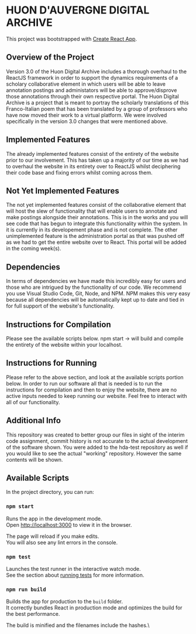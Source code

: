 # HUON D'AUVERGNE DIGITAL ARCHIVE

This project was bootstrapped with [Create React App](https://github.com/facebook/create-react-app).

## Overview of the Project
Version 3.0 of the Huon Digital Archive includes a thorough overhaul to the ReactJS framework in order to support the dynamics requirements of a scholary collaborative element in which users will be able to leave annotation postings and administators will be able to approve/disprove those annotations through their own respective portal. The Huon Digital Archive is a project that is meant to portray the scholarly translations of this Franco-Italian poem that has been translated by a group of professors who have now moved their work to a virtual platform. We were involved specifically in the version 3.0 changes that were mentioned above. 
## Implemented Features
The already implemented features consist of the entirety of the website prior to our involvement. This has taken up a majority of our time as we had to overhaul the website in its entirety over to ReactJS whilst deciphering their code base and fixing errors whilst coming across them. 
## Not Yet Implemented Features
The not yet implemented features consist of the collaborative element that will host the slew of functionality that will enable users to annotate and make postings alongside their annotations. This is in the works and you will see code that has begun to integrate this functionality within the system. In it is currently in its developement phase and is not complete. The other unimplemented feature is the administration portal as that was pushed off as we had to get the entire website over to React. This portal will be added in the coming week(s).
## Dependencies
In terms of dependencies we have made this incredibly easy for users and those who are intrigued by the functionality of our code. We recommend you use Visual Studio Code, Git, Node, and NPM. NPM makes this very easy because all dependencies will be automatically kept up to date and tied in for full support of the website's functionality. 
## Instructions for Compilation
Please see the available scripts below. npm start -> will build and compile the entirety of the website within your localhost. 
## Instructions for Running
Please refer to the above section, and look at the available scripts portion below. In order to run our software all that is needed is to run the instructions for compilation and then to enjoy the website, there are no active inputs needed to keep running our website. Feel free to interact with all of our functionality. 

## Additional Info
This repository was created to better group our files in sight of the interim code assignment, commit history is not accurate to the actual development of the software shown. You were added to the hda-test repository as well if you would like to see the actual "working" repository. However the same contents will be shown. 
## Available Scripts

In the project directory, you can run:

### `npm start`

Runs the app in the development mode.\
Open [http://localhost:3000](http://localhost:3000) to view it in the browser.

The page will reload if you make edits.\
You will also see any lint errors in the console.

### `npm test`

Launches the test runner in the interactive watch mode.\
See the section about [running tests](https://facebook.github.io/create-react-app/docs/running-tests) for more information.

### `npm run build`

Builds the app for production to the `build` folder.\
It correctly bundles React in production mode and optimizes the build for the best performance.

The build is minified and the filenames include the hashes.\
